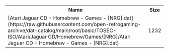 <table>
<tr><th>Name</th><th>Size</th></tr>
<tr><td>[Atari Jaguar CD - Homebrew - Games - [NRG].dat](https://raw.githubusercontent.com/open-retrogaming-archive/dat-catalog/main/root/basic/TOSEC-ISO/Atari/Jaguar CD/Homebrew/Games/[NRG]/Atari Jaguar CD - Homebrew - Games - [NRG].dat)</td><td>1232</td></tr>
</table>
